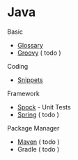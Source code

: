 # Java

Basic

- [Glossary](/snips/java/glossary.md)
- [Groovy](/snips/java/groovy.md) ( todo )

Coding

- [Snippets](/snips/java/snippets.md)

Framework

- [Spock](/snips/java/spock.md) - Unit Tests
- [Spring](/snips/java/spring.md) ( todo )

Package Manager

- [Maven](/snips/java/maven.md) ( todo )
- Gradle ( todo )
